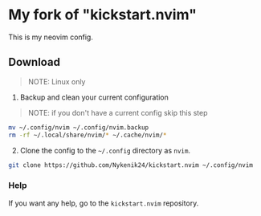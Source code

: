 # My fork of "kickstart.nvim"

This is my neovim config.

## Download
> NOTE: Linux only
1. Backup and clean your current configuration
> NOTE: if you don't have a current config skip this step
```bash
mv ~/.config/nvim ~/.config/nvim.backup
rm -rf ~/.local/share/nvim/* ~/.cache/nvim/*
```
2. Clone the config to the `~/.config` directory as `nvim`.
```bash
git clone https://github.com/Nykenik24/kickstart.nvim ~/.config/nvim
```

### Help
If you want any help, go to the `kickstart.nvim` repository.

